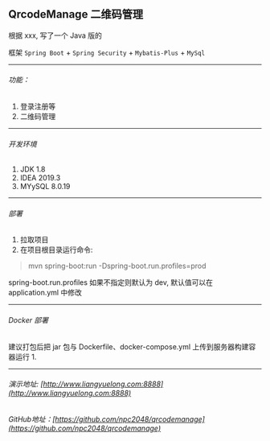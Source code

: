 ## QrcodeManage 二维码管理

根据 xxx, 写了一个 Java 版的

框架 `Spring Boot` + `Spring Security` + `Mybatis-Plus` + `MySql`

***
###### 功能：

1. 登录注册等
2. 二维码管理

***
###### 开发环境

1. JDK 1.8
2. IDEA 2019.3
3. MYySQL 8.0.19

***
###### 部署

1. 拉取项目
2. 在项目根目录运行命令:
> mvn spring-boot:run -Dspring-boot.run.profiles=prod

spring-boot.run.profiles 如果不指定则默认为 dev, 默认值可以在 application.yml 中修改

***
###### Docker 部署
建议打包后把 jar 包与 Dockerfile、docker-compose.yml 上传到服务器构建容器运行
1. 
 
***
###### 演示地址: [http://www.liangyuelong.com:8888](http://www.liangyuelong.com:8888)

###### GitHub地址：[https://github.com/npc2048/qrcodemanage](https://github.com/npc2048/qrcodemanage)
